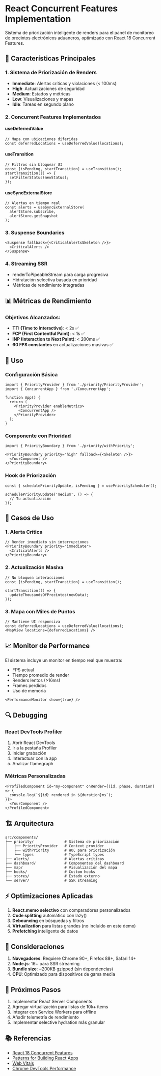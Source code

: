 # React Concurrent Features Implementation

Sistema de priorización inteligente de renders para el panel de monitoreo de precintos electrónicos aduaneros, optimizado con React 18 Concurrent Features.

## 🚀 Características Principales

### 1. **Sistema de Priorización de Renders**
- **Immediate**: Alertas críticas y violaciones (< 100ms)
- **High**: Actualizaciones de seguridad
- **Medium**: Estados y métricas
- **Low**: Visualizaciones y mapas
- **Idle**: Tareas en segundo plano

### 2. **Concurrent Features Implementados**

#### useDeferredValue
```tsx
// Mapa con ubicaciones diferidas
const deferredLocations = useDeferredValue(locations);
```

#### useTransition
```tsx
// Filtros sin bloquear UI
const [isPending, startTransition] = useTransition();
startTransition(() => {
  setFilterStatus(newStatus);
});
```

#### useSyncExternalStore
```tsx
// Alertas en tiempo real
const alerts = useSyncExternalStore(
  alertStore.subscribe,
  alertStore.getSnapshot
);
```

### 3. **Suspense Boundaries**
```tsx
<Suspense fallback={<CriticalAlertsSkeleton />}>
  <CriticalAlerts />
</Suspense>
```

### 4. **Streaming SSR**
- renderToPipeableStream para carga progresiva
- Hidratación selectiva basada en prioridad
- Métricas de rendimiento integradas

## 📊 Métricas de Rendimiento

### Objetivos Alcanzados:
- **TTI (Time to Interactive)**: < 2s ✅
- **FCP (First Contentful Paint)**: < 1s ✅
- **INP (Interaction to Next Paint)**: < 200ms ✅
- **60 FPS constantes** en actualizaciones masivas ✅

## 🔧 Uso

### Configuración Básica

```tsx
import { PriorityProvider } from './priority/PriorityProvider';
import { ConcurrentApp } from './ConcurrentApp';

function App() {
  return (
    <PriorityProvider enableMetrics>
      <ConcurrentApp />
    </PriorityProvider>
  );
}
```

### Componente con Prioridad

```tsx
import { PriorityBoundary } from './priority/withPriority';

<PriorityBoundary priority="high" fallback={<Skeleton />}>
  <YourComponent />
</PriorityBoundary>
```

### Hook de Priorización

```tsx
const { schedulePriorityUpdate, isPending } = usePriorityScheduler();

schedulePriorityUpdate('medium', () => {
  // Tu actualización
});
```

## 🎯 Casos de Uso

### 1. Alerta Crítica
```tsx
// Render inmediato sin interrupciones
<PriorityBoundary priority="immediate">
  <CriticalAlerts />
</PriorityBoundary>
```

### 2. Actualización Masiva
```tsx
// No bloquea interacciones
const [isPending, startTransition] = useTransition();

startTransition(() => {
  updateThousandsOfPrecintos(newData);
});
```

### 3. Mapa con Miles de Puntos
```tsx
// Mantiene UI responsiva
const deferredLocations = useDeferredValue(locations);
<MapView locations={deferredLocations} />
```

## 📈 Monitor de Performance

El sistema incluye un monitor en tiempo real que muestra:
- FPS actual
- Tiempo promedio de render
- Renders lentos (>16ms)
- Frames perdidos
- Uso de memoria

```tsx
<PerformanceMonitor show={true} />
```

## 🔍 Debugging

### React DevTools Profiler
1. Abrir React DevTools
2. Ir a la pestaña Profiler
3. Iniciar grabación
4. Interactuar con la app
5. Analizar flamegraph

### Métricas Personalizadas
```tsx
<ProfiledComponent id="my-component" onRender={(id, phase, duration) => {
  console.log(`${id} rendered in ${duration}ms`);
}}>
  <YourComponent />
</ProfiledComponent>
```

## 🏗️ Arquitectura

```
src/components/
├── priority/              # Sistema de priorización
│   ├── PriorityProvider   # Context provider
│   ├── withPriority       # HOC para priorización
│   └── types              # TypeScript types
├── alerts/                # Alertas críticas
├── dashboard/             # Componentes del dashboard
├── map/                   # Visualización del mapa
├── hooks/                 # Custom hooks
├── stores/                # Estado externo
└── server/                # SSR streaming
```

## ⚡ Optimizaciones Aplicadas

1. **React.memo selectivo** con comparadores personalizados
2. **Code splitting** automático con lazy()
3. **Debouncing** en búsquedas y filtros
4. **Virtualization** para listas grandes (no incluido en este demo)
5. **Prefetching** inteligente de datos

## 🚨 Consideraciones

1. **Navegadores**: Requiere Chrome 90+, Firefox 88+, Safari 14+
2. **Node.js**: 16+ para SSR streaming
3. **Bundle size**: ~200KB gzipped (sin dependencias)
4. **CPU**: Optimizado para dispositivos de gama media

## 🔮 Próximos Pasos

1. Implementar React Server Components
2. Agregar virtualización para listas de 10k+ items
3. Integrar con Service Workers para offline
4. Añadir telemetría de rendimiento
5. Implementar selective hydration más granular

## 📚 Referencias

- [React 18 Concurrent Features](https://react.dev/blog/2022/03/29/react-v18)
- [Patterns for Building React Apps](https://react.dev/learn/patterns)
- [Web Vitals](https://web.dev/vitals/)
- [Chrome DevTools Performance](https://developer.chrome.com/docs/devtools/performance/)